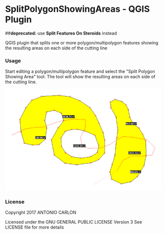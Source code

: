 # SplitPolygonShowingAreas - QGIS Plugin

##**deprecated:** use **Split Features On Steroids** instead

QGIS plugin that splits one or more polygon/multipolygon features showing the resulting areas on each side of the cutting line

### Usage
Start editing a polygon/multipolygon feature and select the "Split Polygon Showing Area" tool. The tool will show the resulting areas on each side of the cutting line.

![alt tag](https://github.com/antoniocarlon/SplitPolygonShowingAreas/blob/master/demo.png)

### License
Copyright 2017 ANTONIO CARLON

Licensed under the GNU GENERAL PUBLIC LICENSE Version 3
See LICENSE file for more details
